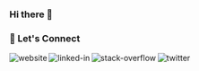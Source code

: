### Hi there 👋

<!--
**adiljay05/adiljay05** is a ✨ _special_ ✨ repository because its `README.md` (this file) appears on your GitHub profile.

Here are some ideas to get you started:


- 🔭 I’m currently working on Data Management and Analytics
- 🌱 I’m currently learning Machine Learning
- 👯 I’m looking to collaborate on ...
- 🤔 I’m looking for help with ...
- 💬 Ask me about ...
- 📫 How to reach me: ...
- 😄 Pronouns: ...
- ⚡ Fun fact: ...
-->
<!-- ![Jawad's GitHub stats](https://github-readme-stats.vercel.app/api?username=adiljay05&theme=gruvbox&show_icons=true)-->

### 🤝 Let's Connect
[<img align="left" alt="website" src="https://img.shields.io/badge/website-%230077B5.svg?&style=for-the-badge&logo=hashnode&logoColor=white" />](https://www.jawadadil.com)

[<img align="left" alt="linked-in" src="https://img.shields.io/badge/linkedin-%230077B5.svg?&style=for-the-badge&logo=linkedin&logoColor=white" />](https://www.linkedin.com/in/jawad-adil/)
[<img align="left" alt="stack-overflow" src="https://img.shields.io/badge/stack%20overflow-FE7A16?logo=stack-overflow&logoColor=white&style=for-the-badge" />](https://stackoverflow.com/users/8095299/jawad-adil)
[<img align="left" alt="twitter" src="https://img.shields.io/badge/twitter-%231DA1F2.svg?&style=for-the-badge&logo=twitter&logoColor=white" />](https://twitter.com/adiljay05)
